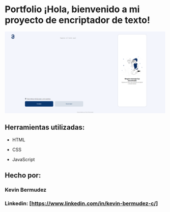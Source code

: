 # Portfolio ¡Hola, bienvenido a mi proyecto de encriptador de texto!

![imagen](https://github.com/KevinBermudezC/Encriptador-de-Texto/blob/40b3231907786daaac0668225cae3e57ab4bc91c/assets/image.png)

## Herramientas utilizadas:

* HTML

* CSS

* JavaScript

## Hecho por:

### Kevin Bermudez

### Linkedin: [https://www.linkedin.com/in/kevin-bermudez-c/]
